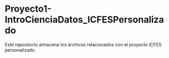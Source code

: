 # Proyecto1-IntroCienciaDatos_ICFESPersonalizado
Este repositorio almacena los archivos relacionados con el proyecto ICFES personalizado.
